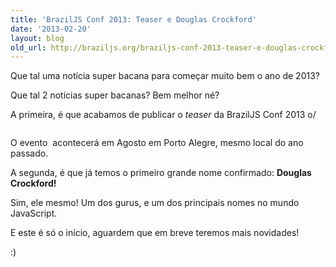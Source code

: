 ```yaml
---
title: 'BrazilJS Conf 2013: Teaser e Douglas Crockford'
date: '2013-02-20'
layout: blog
old_url: http://braziljs.org/braziljs-conf-2013-teaser-e-douglas-crockford/
---
```


<p>Que tal uma notícia super bacana para começar muito bem o ano de 2013?</p>

<p>Que tal 2 notícias super bacanas? Bem melhor né?</p>

<p>A primeira, é que acabamos de publicar o <em>teaser</em> da BrazilJS Conf 2013 o/</p>

<p><a href="http://braziljs.com.br/"><img src="http://braziljs.org/wp-content/uploads/2013/02/braziljs20131-1024x484.png" alt="" /></a></p>

<p>O evento  acontecerá em Agosto em Porto Alegre, mesmo local do ano passado.</p>

<p>A segunda, é que já temos o primeiro grande nome confirmado:
<strong>Douglas Crockford!</strong></p>

<p>Sim, ele mesmo! Um dos gurus, e um dos principais nomes no mundo JavaScript.</p>

<p>E este é só o início, aguardem que em breve teremos mais novidades!</p>

<p>:)</p>